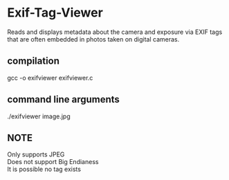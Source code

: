 # Exif-Tag-Viewer
Reads and displays metadata about the camera and exposure via EXIF tags that are often embedded in photos taken on digital cameras.

## compilation
gcc -o exifviewer exifviewer.c

## command line arguments
./exifviewer image.jpg

## NOTE
Only supports JPEG <br/>
Does not support Big Endianess <br/>
It is possible no tag exists
